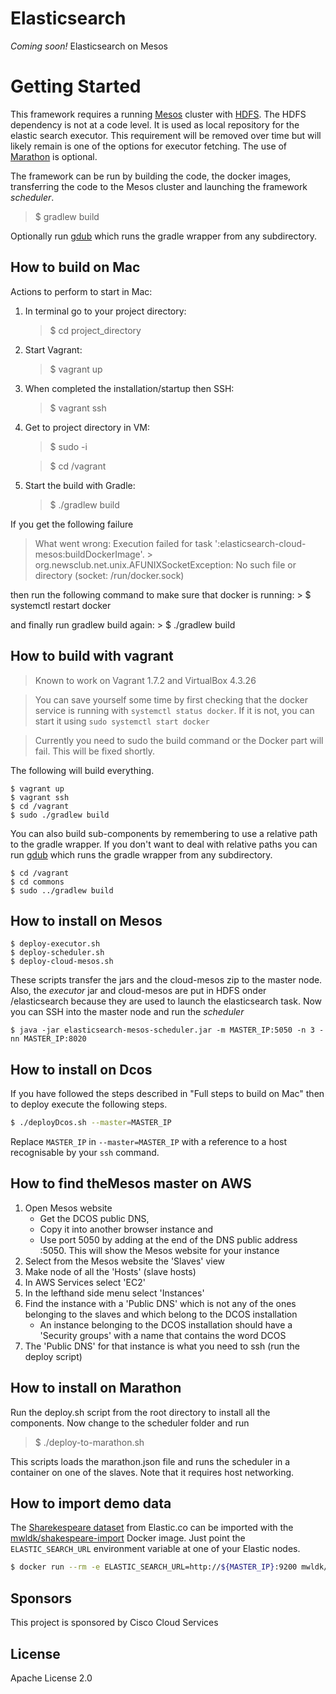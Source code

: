 # Elasticsearch
*Coming soon!* Elasticsearch on Mesos

# Getting Started

This framework requires a running <a href="http://mesos.apache.org">Mesos</a> cluster
with <a href="https://hadoop.apache.org/docs/r1.2.1/hdfs_user_guide.html">HDFS</a>.  The HDFS dependency is not at a code level.  It is used as  local repository for the elastic search executor.  This requirement will be removed over time but will likely remain is one of the options for executor fetching.
The use of <a href="https://github.com/mesosphere/marathon">Marathon</a> is optional.

The framework can be run by building the code, the docker images, transferring the code to the Mesos cluster and launching the framework <i>scheduler</i>.

> $ gradlew build

Optionally run <a href="https://github.com/dougborg/gdub">gdub</a> which runs the gradle wrapper from any subdirectory.

## How to build on Mac

Actions to perform to start in Mac:

 1. In terminal go to your project directory:
	> $ cd project_directory

 2. Start Vagrant:
	> $ vagrant up
	
 3. When completed the installation/startup then SSH:
	> $ vagrant ssh
	
 4. Get to project directory in VM:
	> $ sudo -i
	
	> $ cd /vagrant

 5. Start the build with Gradle:
	> $ ./gradlew build

If you get the following failure 
>What went wrong:
Execution failed for task ':elasticsearch-cloud-mesos:buildDockerImage'. 
\> org.newsclub.net.unix.AFUNIXSocketException: No such file or directory (socket: /run/docker.sock)

then run the following command to make sure that docker is running:
	> $ systemctl restart docker

and finally run gradlew build again:
	> $ ./gradlew build

## How to build with vagrant

> Known to work on Vagrant 1.7.2 and VirtualBox 4.3.26

> You can save yourself some time by first checking that the docker service is running with
> `systemctl status docker`. If it is not, you can start it using `sudo systemctl start docker`

> Currently you need to sudo the build command or the Docker part will fail. This will be fixed shortly.

The following will build everything.

````
$ vagrant up
$ vagrant ssh
$ cd /vagrant
$ sudo ./gradlew build
````

You can also build sub-components by remembering to use a relative path to the gradle wrapper. If you don't want to deal with relative paths you can run <a href="https://github.com/dougborg/gdub">gdub</a> which runs the gradle wrapper from any subdirectory.

````
$ cd /vagrant
$ cd commons
$ sudo ../gradlew build
````

## How to install on Mesos

````
$ deploy-executor.sh
$ deploy-scheduler.sh
$ deploy-cloud-mesos.sh
````
These scripts transfer the jars and the cloud-mesos zip to the master node. Also, the <i>executor</i> jar and 
cloud-mesos are put in HDFS onder /elasticsearch because they are used to launch the elasticsearch task. Now you can SSH
into the master node and run the <i>scheduler</i>

````
$ java -jar elasticsearch-mesos-scheduler.jar -m MASTER_IP:5050 -n 3 -nn MASTER_IP:8020
````

## How to install on Dcos

If you have followed the steps described in "Full steps to build on Mac" then  to deploy execute the following steps.

```bash
$ ./deployDcos.sh --master=MASTER_IP
```

Replace `MASTER_IP` in `--master=MASTER_IP` with a reference to a host recognisable by your `ssh` command.

## How to find theMesos master on AWS

1. Open Mesos website
	* Get the DCOS public DNS, 
	* Copy it into another browser instance and
	* Use port 5050 by adding at the end of the DNS public address :5050.
This will show the Mesos website for your instance
2. Select from the Mesos website the 'Slaves' view
3. Make node of all the 'Hosts' (slave hosts)
4. In AWS Services select 'EC2'
5. In the lefthand side menu select 'Instances'
6. Find the instance with a 'Public DNS' which is not any of the ones belonging to the slaves and which belong to the DCOS installation
	*  An instance belonging to the DCOS installation should have a 'Security groups' with a name that contains the word DCOS
7.  The 'Public DNS' for that instance is what you need to ssh (run the deploy script)

## How to install on Marathon

Run the deploy.sh script from the root directory to install all the components. Now change to the scheduler folder and run 

> $ ./deploy-to-marathon.sh 

This scripts loads the marathon.json file and runs the scheduler in a container on one of the slaves. Note that it 
requires host networking.

## How to import demo data

The [Sharekespeare dataset](http://www.elastic.co/guide/en/kibana/3.0/import-some-data.html) from Elastic.co can be
imported with the [mwldk/shakespeare-import](https://registry.hub.docker.com/u/mwldk/shakespeare-import/) Docker image.
Just point the `ELASTIC_SEARCH_URL` environment variable at one of your Elastic nodes.

```bash
$ docker run --rm -e ELASTIC_SEARCH_URL=http://${MASTER_IP}:9200 mwldk/shakespeare-import
```

## Sponsors
This project is sponsored by Cisco Cloud Services

## License
Apache License 2.0
